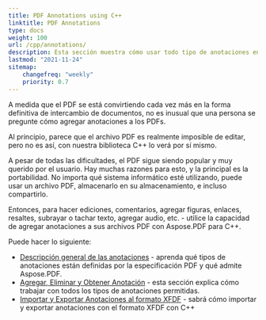 ```yaml
---
title: PDF Annotations using C++
linktitle: PDF Annotations
type: docs
weight: 100
url: /cpp/annotations/
description: Esta sección muestra cómo usar todo tipo de anotaciones en su archivo PDF con la biblioteca Aspose.PDF. Aprenda a dibujar, abrir o agregar una anotación en C++
lastmod: "2021-11-24"
sitemap:
    changefreq: "weekly"
    priority: 0.7
---
```


A medida que el PDF se está convirtiendo cada vez más en la forma definitiva de intercambio de documentos, no es inusual que una persona se pregunte cómo agregar anotaciones a los PDFs.

Al principio, parece que el archivo PDF es realmente imposible de editar, pero no es así, con nuestra biblioteca C++ lo verá por sí mismo.

A pesar de todas las dificultades, el PDF sigue siendo popular y muy querido por el usuario. Hay muchas razones para esto, y la principal es la portabilidad. No importa qué sistema informático esté utilizando, puede usar un archivo PDF, almacenarlo en su almacenamiento, e incluso compartirlo.

Entonces, para hacer ediciones, comentarios, agregar figuras, enlaces, resaltes, subrayar o tachar texto, agregar audio, etc. - utilice la capacidad de agregar anotaciones a sus archivos PDF con Aspose.PDF para C++.

Puede hacer lo siguiente:

- [Descripción general de las anotaciones](/pdf/cpp/overview-of-annotations/) - aprenda qué tipos de anotaciones están definidas por la especificación PDF y qué admite Aspose.PDF.
- [Agregar, Eliminar y Obtener Anotación](/pdf/cpp/add-delete-and-get-annotation/) - esta sección explica cómo trabajar con todos los tipos de anotaciones permitidas.
- [Importar y Exportar Anotaciones al formato XFDF](/pdf/cpp/import-export-xfdf/) - sabrá cómo importar y exportar anotaciones con el formato XFDF con C++